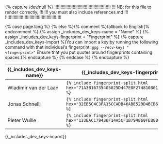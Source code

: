 {% capture /dev/null %}
!!!!!!!!!!!!!!!!!!!!!!!!!!!!!!!!!!!!!!!!!!!!!!
!!! NB: for this file to render correctly, !!!
!!! you must also include references.md   !!!
!!!!!!!!!!!!!!!!!!!!!!!!!!!!!!!!!!!!!!!!!!!!!!

{% case page.lang %}
  {% else %}{% comment %}fallback to English{% endcomment %}
    {% assign _includes_dev_keys-name = "Name" %}
    {% assign _includes_dev_keys-fingerprint = "Fingerprint" %}
    {% capture _includes_dev_keys-import %}You can import a key by running the following command with that individual's fingerprint: `gpg --recv-keys "<fingerprint>"`  Ensure that you put quotes around fingerprints containing spaces.{% endcapture %}
{% endcase %}
{% endcapture %}

| {{_includes_dev_keys-name}} | {{_includes_dev_keys-fingerprint}}         |
|-----------------------------|--------------------------------------------|
| Wladimir van der Laan       | <code>{% include fingerprint-split.html hex="71A3B16735405025D447E8F274810B012346C9A6" %}</code> |
| Jonas Schnelli              | <code>{% include fingerprint-split.html hex="32EE5C4C3FA15CCADB46ABE529D4BCB6416F53EC" %}</code> |
| Pieter Wuille               | <code>{% include fingerprint-split.html hex="133EAC179436F14A5CF1B794860FEB804E669320" %}</code> |

{{_includes_dev_keys-import}}
